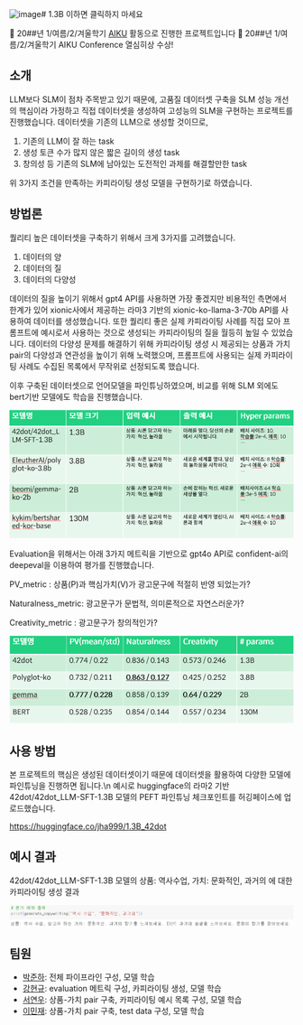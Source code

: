 ![image](https://github.com/joon999/aiku-24-1-DoNotClickUnder1.3B/assets/133974077/01299d7c-6dfd-4882-ac03-957d402fef59)# 1.3B 이하면 클릭하지 마세요

📢 20##년 1/여름/2/겨울학기 [AIKU](https://github.com/AIKU-Official) 활동으로 진행한 프로젝트입니다
🎉 20##년 1/여름/2/겨울학기 AIKU Conference 열심히상 수상!

## 소개

LLM보다 SLM이 점차 주목받고 있기 때문에,
고품질 데이터셋 구축을 SLM 성능 개선의 핵심이라 가정하고 직접 데이터셋을 생성하여 고성능의 SLM을 구현하는 프로젝트를 진행했습니다.
데이터셋을 기존의 LLM으로 생성할 것이므로,
  1. 기존의 LLM이 잘 하는 task
  2. 생성 토큰 수가 많지 않은 짧은 길이의 생성 task
  3. 창의성 등 기존의 SLM에 남아있는 도전적인 과제를 해결할만한 task

위 3가지 조건을 만족하는 카피라이팅 생성 모델을 구현하기로 하였습니다.


## 방법론

퀄리티 높은 데이터셋을 구축하기 위해서 크게 3가지를 고려했습니다.
 1. 데이터의 양
 2. 데이터의 질
 3. 데이터의 다양성

데이터의 질을 높이기 위해서 gpt4 API를 사용하면 가장 좋겠지만 비용적인 측면에서 한계가 있어 xionic사에서 제공하는 라마3 기반의 xionic-ko-llama-3-70b API를 사용하여 데이터를 생성했습니다.
또한 퀄리티 좋은 실제 카피라이팅 사례를 직접 모아 프롬프트에 예시로서 사용하는 것으로 생성되는 카피라이팅의 질을 월등히 높일 수 있었습니다.
데이터의 다양성 문제를 해결하기 위해 카피라이팅 생성 시 제공되는 상품과 가치 pair의 다양성과 연관성을 높이기 위해 노력했으며, 프롬프트에 사용되는 실제 카피라이팅 사례도 수집된 목록에서 무작위로 선정되도록 했습니다.

이후 구축된 데이터셋으로 언어모델을 파인튜닝하였으며, 비교를 위해 SLM 외에도 bert기반 모델에도 학습을 진행했습니다.

<img src="./asset/models_result.png">

Evaluation을 위해서는 아래 3가지 메트릭을 기반으로 gpt4o API로 confident-ai의 deepeval을 이용하여 평가를 진행했습니다. 

 PV_metric : 상품(P)과 핵심가치(V)가 광고문구에 적절히 반영 되었는가?
 
 Naturalness_metric: 광고문구가 문법적, 의미론적으로 자연스러운가?
 
 Creativity_metric : 광고문구가 창의적인가?

<img src="./asset/models_evaluation.png">


## 사용 방법

본 프로젝트의 핵심은 생성된 데이터셋이기 때문에 데이터셋을 활용하여 다양한 모델에 파인튜닝을 진행하면 됩니다.\n
예시로 huggingface의 라마2 기반 42dot/42dot_LLM-SFT-1.3B 모델의 PEFT 파인튜닝 체크포인트를 허깅페이스에 업로드했습니다.

https://huggingface.co/jha999/1.3B_42dot

## 예시 결과

42dot/42dot_LLM-SFT-1.3B 모델의 상품: 역사수업, 가치: 문화적인, 과거의 에 대한 카피라이팅 생성 결과

<img src="./asset/42dot_result_example.png">

## 팀원

- [박준하](https://github.com/joon999): 전체 파이프라인 구성, 모델 학습
- [강현규](): evaluation 메트릭 구성, 카피라이팅 생성, 모델 학습
- [서연우](): 상품-가치 pair 구축, 카피라이팅 예시 목록 구성, 모델 학습
- [이민재](): 상품-가치 pair 구축, test data 구성, 모델 학습
